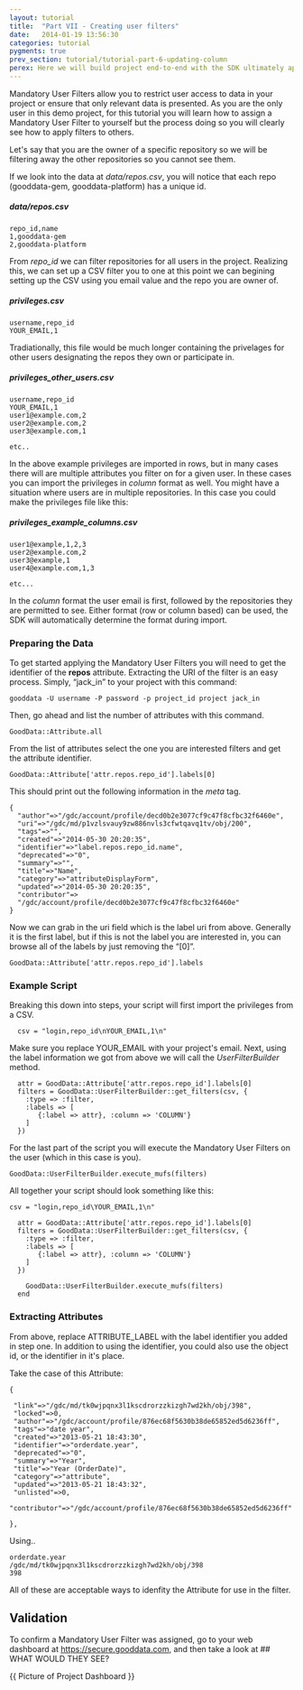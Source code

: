 ```yaml
---
layout: tutorial
title:  "Part VII - Creating user filters"
date:   2014-01-19 13:56:30
categories: tutorial
pygments: true
prev_section: tutorial/tutorial-part-6-updating-column
perex: Here we will build project end-to-end with the SDK ultimately applying Mandatory User Filters and Variable filters to the project.
---
```


Mandatory User Filters allow you to restrict user access to data in your project or ensure that only relevant data is presented. As you are the only user in this demo project, for this tutorial you will learn how to assign a Mandatory User Filter to yourself but the process doing so you will clearly see how to apply filters to others.

Let's say that you are the owner of a specific repository so we will be filtering away the other repositories so you cannot see them.

If we look into the data at *data/repos.csv*, you will notice that each repo (gooddata-gem, gooddata-platform) has a unique id.

##### data/repos.csv
    repo_id,name
    1,gooddata-gem
    2,gooddata-platform

From *repo_id* we can filter repositories for all users in the project. Realizing this, we can set up a CSV filter you to one  at this point we can begining setting up the CSV using you email value and the repo you are owner of.

##### privileges.csv
    username,repo_id
    YOUR_EMAIL,1

Tradiationally, this file would be much longer containing the privelages for other users designating the repos they own or participate in.

##### privileges_other_users.csv
    username,repo_id
    YOUR_EMAIL,1
    user1@example.com,2
    user2@example.com,2
    user3@example.com,1

    etc..

In the above example privileges are imported in rows, but in many cases there will are multiple attributes you filter on for a given user. In these cases you can import the privileges in *column* format as well. You might have a situation where users are in multiple repositories. In this case you could make the privileges file like this:

##### privileges_example_columns.csv
    user1@example,1,2,3
    user2@example.com,2
    user3@example,1
    user4@example.com,1,3

    etc...

In the *column* format the user email is first, followed by the repositories they are permitted to see. Either format (row or column based) can be used, the SDK will automatically determine the format during import.

### Preparing the Data
To get started applying the Mandatory User Filters you will need to get the identifier of the **repos** attribute. Extracting the URI of the filter is an easy process. Simply, “jack_in” to your project with this command:

    gooddata -U username -P password -p project_id project jack_in

Then, go ahead and list the number of attributes with this command.

    GoodData::Attribute.all

From the list of attributes select the one you are interested filters and get the attribute identifier.

    GoodData::Attribute['attr.repos.repo_id'].labels[0]

This should print out the following information in the *meta* tag.

    {
      "author"=>"/gdc/account/profile/decd0b2e3077cf9c47f8cfbc32f6460e",
      "uri"=>"/gdc/md/p1vzlsvauy9zw886nvls3cfwtqavq1tv/obj/200",
      "tags"=>"",
      "created"=>"2014-05-30 20:20:35",
      "identifier"=>"label.repos.repo_id.name",
      "deprecated"=>"0",
      "summary"=>"",
      "title"=>"Name",
      "category"=>"attributeDisplayForm",
      "updated"=>"2014-05-30 20:20:35",
      "contributor"=>
      "/gdc/account/profile/decd0b2e3077cf9c47f8cfbc32f6460e"
    }

Now we can grab  in the uri field which is the label uri from above. Generally it is the first label, but if this is not the label you are interested in, you can browse all of the labels by just removing the “[0]”.

    GoodData::Attribute['attr.repos.repo_id'].labels

### Example Script

Breaking this down into steps, your script will first import the privileges from a CSV.

      csv = "login,repo_id\nYOUR_EMAIL,1\n"

Make sure you replace YOUR_EMAIL with your project's email. Next, using the label information we got from above we will call the *UserFilterBuilder* method.

      attr = GoodData::Attribute['attr.repos.repo_id'].labels[0]
      filters = GoodData::UserFilterBuilder::get_filters(csv, {
        :type => :filter,
        :labels => [
           {:label => attr}, :column => 'COLUMN'}
        ]
      })

For the last part of the script you will execute the Mandatory User Filters on the user (which in this case is you).

    GoodData::UserFilterBuilder.execute_mufs(filters)

All together your script should look something like this:

    csv = "login,repo_id\YOUR_EMAIL,1\n"

      attr = GoodData::Attribute['attr.repos.repo_id'].labels[0]
      filters = GoodData::UserFilterBuilder::get_filters(csv, {
        :type => :filter,
        :labels => [
           {:label => attr}, :column => 'COLUMN'}
        ]
      })

        GoodData::UserFilterBuilder.execute_mufs(filters)
      end

### Extracting Attributes

From above, replace ATTRIBUTE_LABEL with the label identifier you added in step one. In addition to using the identifier, you could also use the object id, or the identifier in it's place.

Take the case of this Attribute:

    {

     "link"=>"/gdc/md/tk0wjpqnx3l1kscdrorzzkizgh7wd2kh/obj/398",
     "locked"=>0,
     "author"=>"/gdc/account/profile/876ec68f5630b38de65852ed5d6236ff",
     "tags"=>"date year",
     "created"=>"2013-05-21 18:43:30",
     "identifier"=>"orderdate.year",
     "deprecated"=>"0",
     "summary"=>"Year",
     "title"=>"Year (OrderDate)",
     "category"=>"attribute",
     "updated"=>"2013-05-21 18:43:32",
     "unlisted"=>0,
     "contributor"=>"/gdc/account/profile/876ec68f5630b38de65852ed5d6236ff"

    },

Using..

    orderdate.year
    /gdc/md/tk0wjpqnx3l1kscdrorzzkizgh7wd2kh/obj/398
    398

All of these are acceptable ways to idenfity the Attribute for use in the filter.


## Validation

To confirm a Mandatory User Filter was assigned, go to your web dashboard at https://secure.gooddata.com, and then take a look at ## WHAT WOULD THEY SEE?

{{ Picture of Project Dashboard }}


